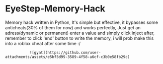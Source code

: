 # EyeStep-Memory-Hack
Memory hack written in Python, It's simple but effective, it bypasses some anticheats(30% of them for now) and works perfectly, Just get an adress(dynamic or permanent) enter a value and simply click inject after, remember to click 'end' button to write the memory,  i will prob make this into a roblox cheat after some time :/

               ![gyat](https://github.com/user-attachments/assets/e5bf5d99-3589-4f58-a6cf-c3b0e58fb29c)
